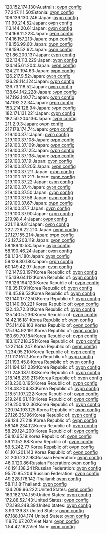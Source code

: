 120.152.174.130:Australia: [ovpn config](vpn/120_152_174_130.ovpn)  
77.247.111.50:Estonia: [ovpn config](vpn/77_247_111_50.ovpn)  
106.139.130.246:Japan: [ovpn config](vpn/106_139_130_246.ovpn)  
111.99.214.52:Japan: [ovpn config](vpn/111_99_214_52.ovpn)  
113.144.20.61:Japan: [ovpn config](vpn/113_144_20_61.ovpn)  
114.169.11.223:Japan: [ovpn config](vpn/114_169_11_223.ovpn)  
114.16.157.213:Japan: [ovpn config](vpn/114_16_157_213.ovpn)  
118.156.99.60:Japan: [ovpn config](vpn/118_156_99_60.ovpn)  
118.159.52.62:Japan: [ovpn config](vpn/118_159_52_62.ovpn)  
121.86.200.137:Japan: [ovpn config](vpn/121_86_200_137.ovpn)  
122.134.113.229:Japan: [ovpn config](vpn/122_134_113_229.ovpn)  
124.145.61.204:Japan: [ovpn config](vpn/124_145_61_204.ovpn)  
124.211.194.63:Japan: [ovpn config](vpn/124_211_194_63.ovpn)  
126.217.9.52:Japan: [ovpn config](vpn/126_217_9_52.ovpn)  
126.28.114.124:Japan: [ovpn config](vpn/126_28_114_124.ovpn)  
126.73.118.52:Japan: [ovpn config](vpn/126_73_118_52.ovpn)  
138.64.142.228:Japan: [ovpn config](vpn/138_64_142_228.ovpn)  
147.192.140.77:Japan: [ovpn config](vpn/147_192_140_77.ovpn)  
147.192.22.34:Japan: [ovpn config](vpn/147_192_22_34.ovpn)  
153.214.128.94:Japan: [ovpn config](vpn/153_214_128_94.ovpn)  
182.171.131.221:Japan: [ovpn config](vpn/182_171_131_221.ovpn)  
182.50.204.136:Japan: [ovpn config](vpn/182_50_204_136.ovpn)  
211.2.9.3:Japan: [ovpn config](vpn/211_2_9_3.ovpn)  
217.178.174.74:Japan: [ovpn config](vpn/217_178_174_74.ovpn)  
219.100.37.1:Japan: [ovpn config](vpn/219_100_37_1.ovpn)  
219.100.37.108:Japan: [ovpn config](vpn/219_100_37_108.ovpn)  
219.100.37.109:Japan: [ovpn config](vpn/219_100_37_109.ovpn)  
219.100.37.125:Japan: [ovpn config](vpn/219_100_37_125.ovpn)  
219.100.37.138:Japan: [ovpn config](vpn/219_100_37_138.ovpn)  
219.100.37.19:Japan: [ovpn config](vpn/219_100_37_19.ovpn)  
219.100.37.205:Japan: [ovpn config](vpn/219_100_37_205.ovpn)  
219.100.37.211:Japan: [ovpn config](vpn/219_100_37_211.ovpn)  
219.100.37.213:Japan: [ovpn config](vpn/219_100_37_213.ovpn)  
219.100.37.22:Japan: [ovpn config](vpn/219_100_37_22.ovpn)  
219.100.37.4:Japan: [ovpn config](vpn/219_100_37_4.ovpn)  
219.100.37.50:Japan: [ovpn config](vpn/219_100_37_50.ovpn)  
219.100.37.58:Japan: [ovpn config](vpn/219_100_37_58.ovpn)  
219.100.37.67:Japan: [ovpn config](vpn/219_100_37_67.ovpn)  
219.100.37.7:Japan: [ovpn config](vpn/219_100_37_7.ovpn)  
219.100.37.90:Japan: [ovpn config](vpn/219_100_37_90.ovpn)  
219.98.4.4:Japan: [ovpn config](vpn/219_98_4_4.ovpn)  
221.118.9.81:Japan: [ovpn config](vpn/221_118_9_81.ovpn)  
222.229.22.210:Japan: [ovpn config](vpn/222_229_22_210.ovpn)  
27.127.155.214:Japan: [ovpn config](vpn/27_127_155_214.ovpn)  
42.127.203.119:Japan: [ovpn config](vpn/42_127_203_119.ovpn)  
58.189.10.53:Japan: [ovpn config](vpn/58_189_10_53.ovpn)  
58.190.46.24:Japan: [ovpn config](vpn/58_190_46_24.ovpn)  
58.1.134.180:Japan: [ovpn config](vpn/58_1_134_180.ovpn)  
59.129.80.180:Japan: [ovpn config](vpn/59_129_80_180.ovpn)  
60.149.42.97:Japan: [ovpn config](vpn/60_149_42_97.ovpn)  
112.147.93.197:Korea Republic of: [ovpn config](vpn/112_147_93_197.ovpn)  
115.139.64.112:Korea Republic of: [ovpn config](vpn/115_139_64_112.ovpn)  
116.126.194.123:Korea Republic of: [ovpn config](vpn/116_126_194_123.ovpn)  
118.35.17.91:Korea Republic of: [ovpn config](vpn/118_35_17_91.ovpn)  
118.45.89.53:Korea Republic of: [ovpn config](vpn/118_45_89_53.ovpn)  
121.140.177.250:Korea Republic of: [ovpn config](vpn/121_140_177_250.ovpn)  
121.140.60.221:Korea Republic of: [ovpn config](vpn/121_140_60_221.ovpn)  
122.43.72.31:Korea Republic of: [ovpn config](vpn/122_43_72_31.ovpn)  
125.140.5.236:Korea Republic of: [ovpn config](vpn/125_140_5_236.ovpn)  
14.42.16.181:Korea Republic of: [ovpn config](vpn/14_42_16_181.ovpn)  
175.114.69.163:Korea Republic of: [ovpn config](vpn/175_114_69_163.ovpn)  
175.194.92.191:Korea Republic of: [ovpn config](vpn/175_194_92_191.ovpn)  
180.69.79.184:Korea Republic of: [ovpn config](vpn/180_69_79_184.ovpn)  
183.107.218.251:Korea Republic of: [ovpn config](vpn/183_107_218_251.ovpn)  
1.227.146.247:Korea Republic of: [ovpn config](vpn/1_227_146_247.ovpn)  
1.234.95.210:Korea Republic of: [ovpn config](vpn/1_234_95_210.ovpn)  
211.117.161.2:Korea Republic of: [ovpn config](vpn/211_117_161_2.ovpn)  
211.193.45.8:Korea Republic of: [ovpn config](vpn/211_193_45_8.ovpn)  
211.194.121.239:Korea Republic of: [ovpn config](vpn/211_194_121_239.ovpn)  
211.248.187.138:Korea Republic of: [ovpn config](vpn/211_248_187_138.ovpn)  
218.148.239.213:Korea Republic of: [ovpn config](vpn/218_148_239_213.ovpn)  
218.236.0.195:Korea Republic of: [ovpn config](vpn/218_236_0_195.ovpn)  
218.48.204.83:Korea Republic of: [ovpn config](vpn/218_48_204_83.ovpn)  
218.51.107.222:Korea Republic of: [ovpn config](vpn/218_51_107_222.ovpn)  
219.248.61.118:Korea Republic of: [ovpn config](vpn/219_248_61_118.ovpn)  
219.250.102.36:Korea Republic of: [ovpn config](vpn/219_250_102_36.ovpn)  
220.94.193.125:Korea Republic of: [ovpn config](vpn/220_94_193_125.ovpn)  
27.126.35.196:Korea Republic of: [ovpn config](vpn/27_126_35_196.ovpn)  
39.124.27.218:Korea Republic of: [ovpn config](vpn/39_124_27_218.ovpn)  
58.146.234.12:Korea Republic of: [ovpn config](vpn/58_146_234_12.ovpn)  
58.29.124.200:Korea Republic of: [ovpn config](vpn/58_29_124_200.ovpn)  
59.10.65.19:Korea Republic of: [ovpn config](vpn/59_10_65_19.ovpn)  
59.11.152.88:Korea Republic of: [ovpn config](vpn/59_11_152_88.ovpn)  
59.5.242.77:Korea Republic of: [ovpn config](vpn/59_5_242_77.ovpn)  
61.101.201.143:Korea Republic of: [ovpn config](vpn/61_101_201_143.ovpn)  
31.200.232.98:Russian Federation: [ovpn config](vpn/31_200_232_98.ovpn)  
46.0.120.86:Russian Federation: [ovpn config](vpn/46_0_120_86.ovpn)  
46.191.138.241:Russian Federation: [ovpn config](vpn/46_191_138_241.ovpn)  
95.70.85.204:Russian Federation: [ovpn config](vpn/95_70_85_204.ovpn)  
49.228.178.142:Thailand: [ovpn config](vpn/49_228_178_142.ovpn)  
58.11.1.8:Thailand: [ovpn config](vpn/58_11_1_8.ovpn)  
134.209.96.222:United States: [ovpn config](vpn/134_209_96_222.ovpn)  
163.182.174.159:United States: [ovpn config](vpn/163_182_174_159.ovpn)  
172.88.52.143:United States: [ovpn config](vpn/172_88_52_143.ovpn)  
173.198.248.39:United States: [ovpn config](vpn/173_198_248_39.ovpn)  
3.93.139.87:United States: [ovpn config](vpn/3_93_139_87.ovpn)  
67.188.104.174:United States: [ovpn config](vpn/67_188_104_174.ovpn)  
118.70.67.207:Viet Nam: [ovpn config](vpn/118_70_67_207.ovpn)  
1.54.42.162:Viet Nam: [ovpn config](vpn/1_54_42_162.ovpn)  
